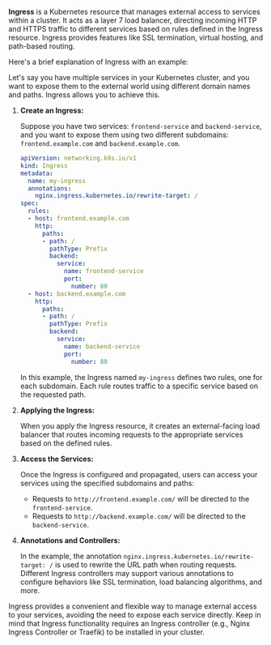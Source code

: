 **Ingress** is a Kubernetes resource that manages external access to services within a cluster. It acts as a layer 7 load balancer, directing incoming HTTP and HTTPS traffic to different services based on rules defined in the Ingress resource. Ingress provides features like SSL termination, virtual hosting, and path-based routing.

Here's a brief explanation of Ingress with an example:

Let's say you have multiple services in your Kubernetes cluster, and you want to expose them to the external world using different domain names and paths. Ingress allows you to achieve this.

1. **Create an Ingress:**

   Suppose you have two services: `frontend-service` and `backend-service`, and you want to expose them using two different subdomains: `frontend.example.com` and `backend.example.com`.

   ```yaml
   apiVersion: networking.k8s.io/v1
   kind: Ingress
   metadata:
     name: my-ingress
     annotations:
       nginx.ingress.kubernetes.io/rewrite-target: /
   spec:
     rules:
     - host: frontend.example.com
       http:
         paths:
         - path: /
           pathType: Prefix
           backend:
             service:
               name: frontend-service
               port:
                 number: 80
     - host: backend.example.com
       http:
         paths:
         - path: /
           pathType: Prefix
           backend:
             service:
               name: backend-service
               port:
                 number: 80
   ```

   In this example, the Ingress named `my-ingress` defines two rules, one for each subdomain. Each rule routes traffic to a specific service based on the requested path.

2. **Applying the Ingress:**

   When you apply the Ingress resource, it creates an external-facing load balancer that routes incoming requests to the appropriate services based on the defined rules.

3. **Access the Services:**

   Once the Ingress is configured and propagated, users can access your services using the specified subdomains and paths:
   - Requests to `http://frontend.example.com/` will be directed to the `frontend-service`.
   - Requests to `http://backend.example.com/` will be directed to the `backend-service`.

4. **Annotations and Controllers:**

   In the example, the annotation `nginx.ingress.kubernetes.io/rewrite-target: /` is used to rewrite the URL path when routing requests. Different Ingress controllers may support various annotations to configure behaviors like SSL termination, load balancing algorithms, and more.

Ingress provides a convenient and flexible way to manage external access to your services, avoiding the need to expose each service directly. Keep in mind that Ingress functionality requires an Ingress controller (e.g., Nginx Ingress Controller or Traefik) to be installed in your cluster.